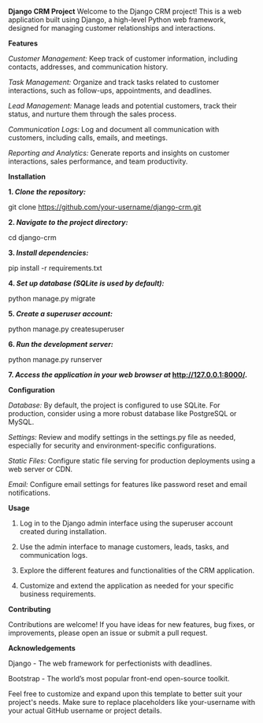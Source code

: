**Django CRM Project**
Welcome to the Django CRM project! This is a web application built using Django, a high-level Python web framework, designed for managing customer relationships and interactions.

**Features**

_Customer Management:_ Keep track of customer information, including contacts, addresses, and communication history.

_Task Management:_ Organize and track tasks related to customer interactions, such as follow-ups, appointments, and deadlines.

_Lead Management:_ Manage leads and potential customers, track their status, and nurture them through the sales process.

_Communication Logs:_ Log and document all communication with customers, including calls, emails, and meetings.

_Reporting and Analytics:_ Generate reports and insights on customer interactions, sales performance, and team productivity.

**Installation**

**1. _Clone the repository:_**

git clone https://github.com/your-username/django-crm.git

**2. _Navigate to the project directory:_**

cd django-crm

**3. _Install dependencies:_**

pip install -r requirements.txt

**4. _Set up database (SQLite is used by default):_**

python manage.py migrate

**5. _Create a superuser account:_**

python manage.py createsuperuser

**6. _Run the development server:_**

python manage.py runserver

**7. _Access the application in your web browser at_ http://127.0.0.1:8000/.**

**Configuration**

_Database:_ By default, the project is configured to use SQLite. For production, consider using a more robust database like PostgreSQL or MySQL.

_Settings:_ Review and modify settings in the settings.py file as needed, especially for security and environment-specific configurations.

_Static Files:_ Configure static file serving for production deployments using a web server or CDN.

_Email:_ Configure email settings for features like password reset and email notifications.

**Usage**

1. Log in to the Django admin interface using the superuser account created during installation.

2. Use the admin interface to manage customers, leads, tasks, and communication logs.

3. Explore the different features and functionalities of the CRM application.

4. Customize and extend the application as needed for your specific business requirements.

**Contributing**

Contributions are welcome! If you have ideas for new features, bug fixes, or improvements, please open an issue or submit a pull request.

**Acknowledgements**

Django - The web framework for perfectionists with deadlines.

Bootstrap - The world’s most popular front-end open-source toolkit.

Feel free to customize and expand upon this template to better suit your project's needs. Make sure to replace placeholders like your-username with your actual GitHub username or project details.

